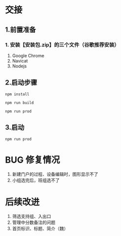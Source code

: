 
# 交接

## 1.前置准备

### 1. 安装【安装包.zip】的三个文件（谷歌推荐安装）

1. Google Chrome
2. Navicat
3. Nodejs

## 2.启动步骤

`npm install`

`npm run build`

`npm run prod`

## 3.启动

`npm run prod`



# BUG 修复情况

1. 新建门户的过程、设备编辑时，图形显示不了
2. 小组选完后，班组选不了

# 后续改进

1. 筛选支持组、入出口
2. 管理中分数备注的问题
3. 首页标识、标题、简介（魏）